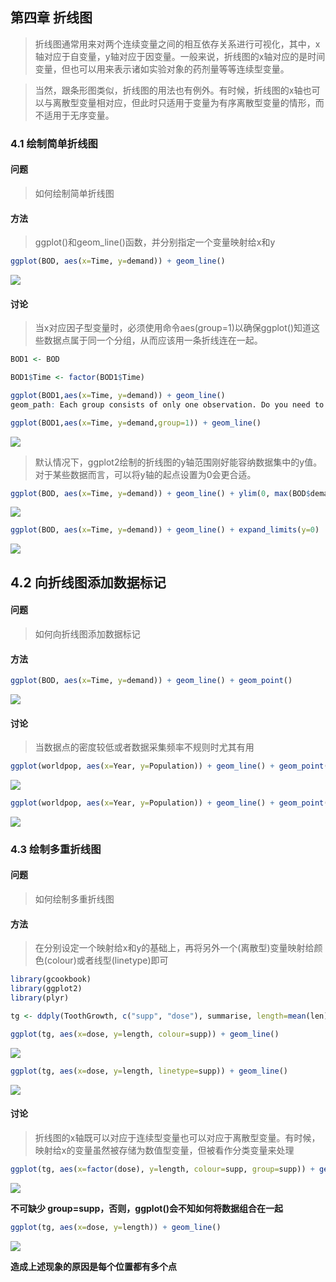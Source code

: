 ## 第四章 折线图
> 折线图通常用来对两个连续变量之间的相互依存关系进行可视化，其中，x轴对应于自变量，y轴对应于因变量。一般来说，折线图的x轴对应的是时间变量，但也可以用来表示诸如实验对象的药剂量等等连续型变量。

> 当然，跟条形图类似，折线图的用法也有例外。有时候，折线图的x轴也可以与离散型变量相对应，但此时只适用于变量为有序离散型变量的情形，而不适用于无序变量。

### 4.1 绘制简单折线图
#### 问题
> 如何绘制简单折线图

#### 方法
> ggplot()和geom_line()函数，并分别指定一个变量映射给x和y
```r
ggplot(BOD, aes(x=Time, y=demand)) + geom_line()
```

![](assets/Rplot01.png)

#### 讨论
> 当x对应因子型变量时，必须使用命令aes(group=1)以确保ggplot()知道这些数据点属于同一个分组，从而应该用一条折线连在一起。

```r
BOD1 <- BOD

BOD1$Time <- factor(BOD1$Time)

ggplot(BOD1,aes(x=Time, y=demand)) + geom_line()
geom_path: Each group consists of only one observation. Do you need to adjust the group aesthetic?

ggplot(BOD1,aes(x=Time, y=demand,group=1)) + geom_line()
```
![](assets/Rplot02.png)

> 默认情况下，ggplot2绘制的折线图的y轴范围刚好能容纳数据集中的y值。对于某些数据而言，可以将y轴的起点设置为0会更合适。
```r
ggplot(BOD, aes(x=Time, y=demand)) + geom_line() + ylim(0, max(BOD$demand))
```
![](assets/Rplot03.png)

```r
ggplot(BOD, aes(x=Time, y=demand)) + geom_line() + expand_limits(y=0)
```
![](assets/Rplot04.png)

## 4.2 向折线图添加数据标记
#### 问题
> 如何向折线图添加数据标记

#### 方法
```r
ggplot(BOD, aes(x=Time, y=demand)) + geom_line() + geom_point()
```
![](assets/Rplot05.png)

#### 讨论
> 当数据点的密度较低或者数据采集频率不规则时尤其有用
```r
ggplot(worldpop, aes(x=Year, y=Population)) + geom_line() + geom_point()
```
![](assets/Rplot06.png)

```r
ggplot(worldpop, aes(x=Year, y=Population)) + geom_line() + geom_point() + scale_y_log10()
```
![](assets/Rplot07.png)

### 4.3 绘制多重折线图
#### 问题
> 如何绘制多重折线图
#### 方法
> 在分别设定一个映射给x和y的基础上，再将另外一个(离散型)变量映射给颜色(colour)或者线型(linetype)即可
```r
library(gcookbook)
library(ggplot2)
library(plyr)

tg <- ddply(ToothGrowth, c("supp", "dose"), summarise, length=mean(len))
```


```r
ggplot(tg, aes(x=dose, y=length, colour=supp)) + geom_line()
```
![](assets/Rplot08.png)

```r
ggplot(tg, aes(x=dose, y=length, linetype=supp)) + geom_line()
```
![](assets/Rplot09.png)

#### 讨论
> 折线图的x轴既可以对应于连续型变量也可以对应于离散型变量。有时候，映射给x的变量虽然被存储为数值型变量，但被看作分类变量来处理

```r
ggplot(tg, aes(x=factor(dose), y=length, colour=supp, group=supp)) + geom_line()
```
![](assets/Rplot10.png)

**不可缺少 group=supp，否则，ggplot()会不知如何将数据组合在一起**

```r
ggplot(tg, aes(x=dose, y=length)) + geom_line()
```
![](assets/Rplot11.png)

**造成上述现象的原因是每个位置都有多个点**

